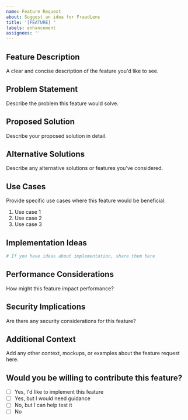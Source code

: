 ```yaml
---
name: Feature Request
about: Suggest an idea for FraudLens
title: '[FEATURE] '
labels: enhancement
assignees: ''
---
```


## Feature Description
A clear and concise description of the feature you'd like to see.

## Problem Statement
Describe the problem this feature would solve.

## Proposed Solution
Describe your proposed solution in detail.

## Alternative Solutions
Describe any alternative solutions or features you've considered.

## Use Cases
Provide specific use cases where this feature would be beneficial:
1. Use case 1
2. Use case 2
3. Use case 3

## Implementation Ideas
```python
# If you have ideas about implementation, share them here
```

## Performance Considerations
How might this feature impact performance?

## Security Implications
Are there any security considerations for this feature?

## Additional Context
Add any other context, mockups, or examples about the feature request here.

## Would you be willing to contribute this feature?
- [ ] Yes, I'd like to implement this feature
- [ ] Yes, but I would need guidance
- [ ] No, but I can help test it
- [ ] No